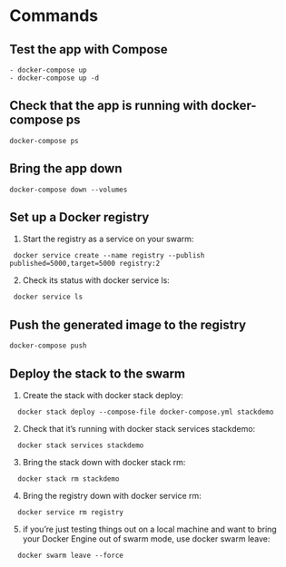 # Commands
## Test the app with Compose
```
- docker-compose up
- docker-compose up -d
```
## Check that the app is running with docker-compose ps
```
docker-compose ps
```
## Bring the app down
```
docker-compose down --volumes
```

## Set up a Docker registry
1. Start the registry as a service on your swarm:
```
 docker service create --name registry --publish published=5000,target=5000 registry:2
```
2. Check its status with docker service ls:
```
 docker service ls
```

## Push the generated image to the registry
```
docker-compose push
```

## Deploy the stack to the swarm
1. Create the stack with docker stack deploy:
```
  docker stack deploy --compose-file docker-compose.yml stackdemo
```
2. Check that it’s running with docker stack services stackdemo:
```
  docker stack services stackdemo
```
3. Bring the stack down with docker stack rm:
```
  docker stack rm stackdemo
```
4. Bring the registry down with docker service rm:
```
  docker service rm registry
```
5. if you’re just testing things out on a local machine and want to bring your Docker Engine out of swarm mode, use docker swarm leave:
```
  docker swarm leave --force
```
  
